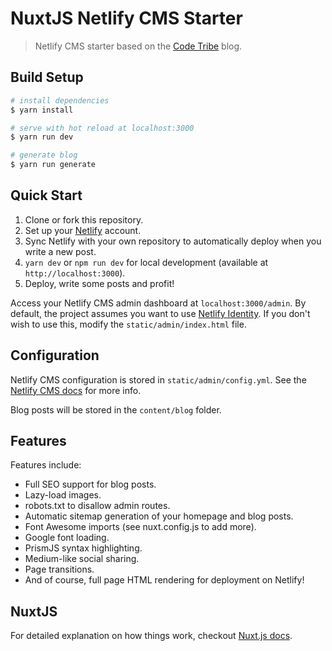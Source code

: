 # NuxtJS Netlify CMS Starter

> Netlify CMS starter based on the [Code Tribe](https://code-tribe.com) blog.

## Build Setup

``` bash
# install dependencies
$ yarn install

# serve with hot reload at localhost:3000
$ yarn run dev

# generate blog
$ yarn run generate
```

## Quick Start

1. Clone or fork this repository.
2. Set up your [Netlify](https://netlify.com) account.
3. Sync Netlify with your own repository to automatically deploy when you write a new post.
4. `yarn dev` or `npm run dev` for local development (available at `http://localhost:3000`).
5. Deploy, write some posts and profit!

Access your Netlify CMS admin dashboard at `localhost:3000/admin`. By default, the project assumes you want to use [Netlify Identity](https://www.netlify.com/docs/identity/). If you don't wish to use this, modify the `static/admin/index.html` file.

## Configuration

Netlify CMS configuration is stored in `static/admin/config.yml`. See the [Netlify CMS docs](https://www.netlifycms.org/docs/intro/) for more info.

Blog posts will be stored in the `content/blog` folder.

## Features

Features include:

- Full SEO support for blog posts.
- Lazy-load images.
- robots.txt to disallow admin routes.
- Automatic sitemap generation of your homepage and blog posts.
- Font Awesome imports (see nuxt.config.js to add more).
- Google font loading.
- PrismJS syntax highlighting.
- Medium-like social sharing.
- Page transitions.
- And of course, full page HTML rendering for deployment on Netlify!

## NuxtJS

For detailed explanation on how things work, checkout [Nuxt.js docs](https://nuxtjs.org).
        